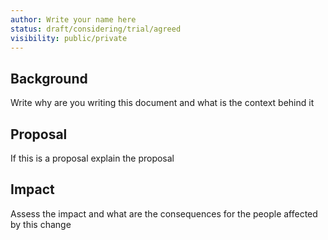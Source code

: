 ```yaml
---
author: Write your name here
status: draft/considering/trial/agreed
visibility: public/private
---
```


## Background

Write why are you writing this document and what is the context behind it

## Proposal

If this is a proposal explain the proposal

## Impact

Assess the impact and what are the consequences for the people affected by this change
